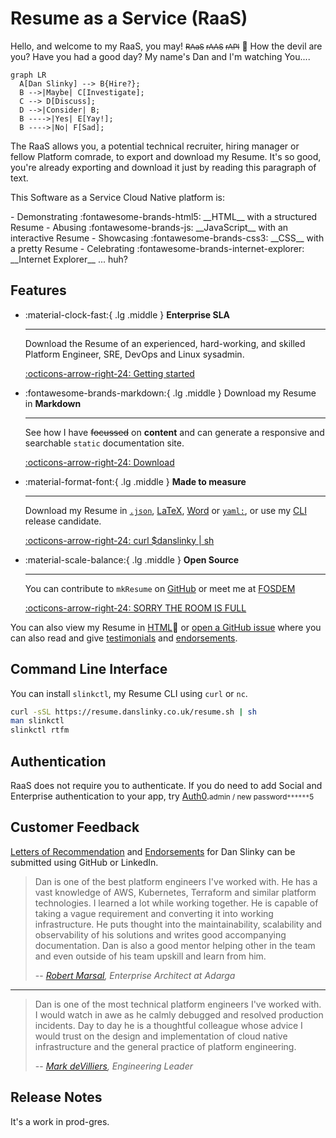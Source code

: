 # Resume as a Service (RaaS)

Hello, and welcome to my RaaS, you may! <small>~~RAaS~~ ~~rAAS~~ ~~rAPI~~</small> :eyes: How the devil are you? Have you had a good day? My name's Dan and I'm watching You....

```mermaid
graph LR
  A[Dan Slinky] --> B{Hire?};
  B -->|Maybe| C[Investigate];
  C --> D[Discuss];
  D -->|Consider| B;
  B ---->|Yes| E[Yay!];
  B ---->|No| F[Sad];
```

The RaaS allows you, a potential technical recruiter, hiring manager or fellow Platform comrade, to export and download my Resume. It's so good, you're already exporting and download it just by reading this paragraph of text.

This Software as a Service Cloud Native platform is:

<div class="grid cards" markdown>
- Demonstrating :fontawesome-brands-html5: __HTML__ with a structured Resume
- Abusing :fontawesome-brands-js: __JavaScript__ with an interactive Resume
- Showcasing :fontawesome-brands-css3: __CSS__ with a pretty Resume
- Celebrating :fontawesome-brands-internet-explorer: __Internet Explorer__ ... huh?
</div>

## Features

<div class="grid cards" markdown>

-   :material-clock-fast:{ .lg .middle } __Enterprise SLA__

    ---

    Download the Resume of an experienced, hard-working, and skilled Platform Engineer, SRE, DevOps and Linux sysadmin.

    [:octicons-arrow-right-24: Getting started](#)

-   :fontawesome-brands-markdown:{ .lg .middle } Download my Resume in __Markdown__

    ---

    See how I have ~~focussed~~ on __content__ and can generate a responsive and searchable `static` documentation site.

    [:octicons-arrow-right-24: Download](/resumes/markdown)

-   :material-format-font:{ .lg .middle } __Made to measure__

    ---

    Download my Resume in [`.json`](json.md), [LaTeX](resume.pdf), [Word](resume.docx) or [`yaml:`](yaml.md), or use my [CLI](#command-line-interface) release candidate.

    [:octicons-arrow-right-24: curl $danslinky | sh](#)

-   :material-scale-balance:{ .lg .middle } __Open Source__

    ---

    You can contribute to `mkResume` on [GitHub](https://github.com/danslinky) or
    meet me at [FOSDEM](https://fosdem.org/)

    [:octicons-arrow-right-24: SORRY THE ROOM IS FULL](#)

</div>

You can also view my Resume in [HTML](https://rtfm.danslinky.co.uk/resumes/markdown):eyes: or [open a GitHub issue](https://github.com/danslinky/danslinky.co.uk/issues/new/choose) where you can also read and give [testimonials](#testimonials) and [endorsements](#testimonials).

## Command Line Interface

You can install `slinkctl`, my Resume CLI using `curl` or `nc`.

```sh
curl -sSL https://resume.danslinky.co.uk/resume.sh | sh
man slinkctl 
slinkctl rtfm
```

## Authentication

RaaS does not require you to authenticate. If you do need to add Social and Enterprise authentication to your app, try [Auth0](/rtfm/security/sso.html).<small>admin / new password`******`5</small>

## Customer Feedback

[Letters of Recommendation](https://github.com/danslinky/danslinky.co.uk/issues/new/choose) and [Endorsements](https://linkedin.com/in/danslinky) for Dan Slinky can be submitted using GitHub or LinkedIn.

> Dan is one of the best platform engineers I've worked with. He has a vast knowledge of AWS, Kubernetes, Terraform and similar platform technologies. I learned a lot while working together. He is capable of taking a vague requirement and converting it into working infrastructure. He puts thought into the maintainability, scalability and observability of his solutions and writes good accompanying documentation. Dan is also a good mentor helping other in the team and even outside of his team upskill and learn from him.
>
> -- <cite><a href="https://www.linkedin.com/in/robertmarsal/" target="_blank">Robert Marsal</a>, Enterprise Architect at Adarga</cite>

<hr />

> Dan is one of the most technical platform engineers I've worked with. I would watch in awe as he calmly debugged and resolved production incidents. Day to day he is a thoughtful colleague whose advice I would trust on the design and implementation of cloud native infrastructure and the general practice of platform engineering.
>
> -- <cite><a href="https://www.linkedin.com/in/mark-devilliers-36627a11/" target="_blank">Mark deVilliers</a>, Engineering Leader</cite>

## Release Notes

It's a work in prod-gres.

